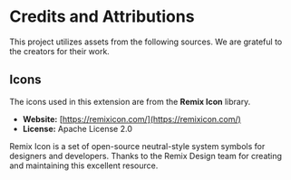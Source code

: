 # Credits and Attributions

This project utilizes assets from the following sources. We are grateful to the creators for their work.

## Icons

The icons used in this extension are from the **Remix Icon** library.

- **Website:** [https://remixicon.com/](https://remixicon.com/)
- **License:** Apache License 2.0

Remix Icon is a set of open-source neutral-style system symbols for designers and developers. Thanks to the Remix Design team for creating and maintaining this excellent resource.